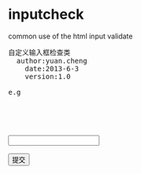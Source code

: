 inputcheck
==========

common use of the html input validate

<pre>
自定义输入框检查类
  author:yuan.cheng
	date:2013-6-3
	version:1.0

e.g
<script>
$(document).ready(function(e) {
    input=new XJB.InputCheck('test',{
		error:'test-err',//显示错误信息的容器id，默认为target+'-err',此处可不设置
		trigger:'blur',//触发事件（默认）
		required:true,//是否必填（默认）
		blankmsg:'不能为空！',//为空时的提示信息（默认）
		defaultTemplate:'<b>{msg}</b>',//错误信息显示模板，{msg}会被替换为错误提示消息
		validators:[{//检查器组，可以定义多个检查器
			validator:function(v){//定义检查规则，参数为输入框的值
				return v>10;
			},
			msg:'请输入大于10的数字'//错误提示信息
		}]
	});
});
function check(){
	alert(input.check());//也可外部调用
}
</script>
</head>

<body>
<input id="test" type="text" />
<span id="test-err" style="display:none;"></span>
<input type="button" value="提交" onclick="check();"/>
</body>
</pre>

